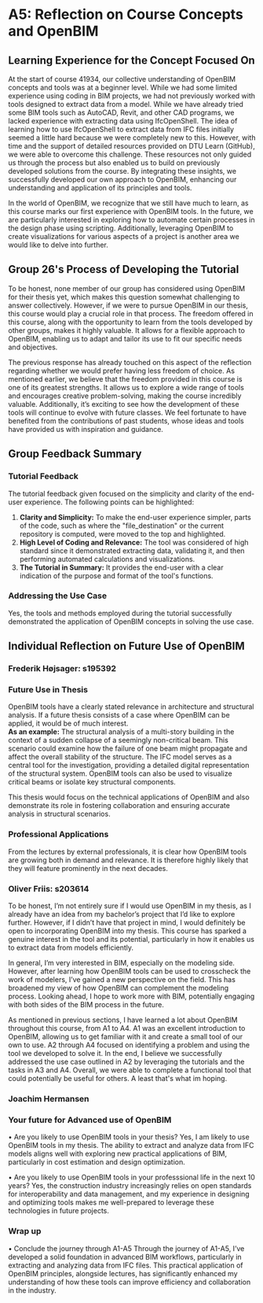 # A5: Reflection on Course Concepts and OpenBIM

## Learning Experience for the Concept Focused On

At the start of course 41934, our collective understanding of OpenBIM concepts and tools was at a beginner level. While we had some limited experience using coding in BIM projects, we had not previously worked with tools designed to extract data from a model. While we have already tried some BIM tools such as AutoCAD, Revit, and other CAD programs, we lacked experience with extracting data using IfcOpenShell. The idea of learning how to use IfcOpenShell to extract data from IFC files initially seemed a little hard because we were completely new to this. However, with time and the support of detailed resources provided on DTU Learn (GitHub), we were able to overcome this challenge. These resources not only guided us through the process but also enabled us to build on previously developed solutions from the course. By integrating these insights, we successfully developed our own approach to OpenBIM, enhancing our understanding and application of its principles and tools.

In the world of OpenBIM, we recognize that we still have much to learn, as this course marks our first experience with OpenBIM tools. In the future, we are particularly interested in exploring how to automate certain processes in the design phase using scripting. Additionally, leveraging OpenBIM to create visualizations for various aspects of a project is another area we would like to delve into further.

## Group 26's Process of Developing the Tutorial

To be honest, none member of our group has considered using OpenBIM for their thesis yet, which makes this question somewhat challenging to answer collectively. However, if we were to pursue OpenBIM in our thesis, this course would play a crucial role in that process. The freedom offered in this course, along with the opportunity to learn from the tools developed by other groups, makes it highly valuable. It allows for a flexible approach to OpenBIM, enabling us to adapt and tailor its use to fit our specific needs and objectives.

The previous response has already touched on this aspect of the reflection regarding whether we would prefer having less freedom of choice. As mentioned earlier, we believe that the freedom provided in this course is one of its greatest strengths. It allows us to explore a wide range of tools and encourages creative problem-solving, making the course incredibly valuable. Additionally, it’s exciting to see how the development of these tools will continue to evolve with future classes. We feel fortunate to have benefited from the contributions of past students, whose ideas and tools have provided us with inspiration and guidance.

## Group Feedback Summary

### Tutorial Feedback
The tutorial feedback given focused on the simplicity and clarity of the end-user experience. The following points can be highlighted:
1. **Clarity and Simplicity:** To make the end-user experience simpler, parts of the code, such as where the "file_destination" or the current repository is computed, were moved to the top and highlighted.
2. **High Level of Coding and Relevance:** The tool was considered of high standard since it demonstrated extracting data, validating it, and then performing automated calculations and visualizations.
3. **The Tutorial in Summary:** It provides the end-user with a clear indication of the purpose and format of the tool's functions.

### Addressing the Use Case
Yes, the tools and methods employed during the tutorial successfully demonstrated the application of OpenBIM concepts in solving the use case.

## Individual Reflection on Future Use of OpenBIM
### Frederik Højsager: s195392

### Future Use in Thesis
OpenBIM tools have a clearly stated relevance in architecture and structural analysis. If a future thesis consists of a case where OpenBIM can be applied, it would be of much interest.  
**As an example:** The structural analysis of a multi-story building in the context of a sudden collapse of a seemingly non-critical beam. This scenario could examine how the failure of one beam might propagate and affect the overall stability of the structure. The IFC model serves as a central tool for the investigation, providing a detailed digital representation of the structural system. OpenBIM tools can also be used to visualize critical beams or isolate key structural components.

This thesis would focus on the technical applications of OpenBIM and also demonstrate its role in fostering collaboration and ensuring accurate analysis in structural scenarios.

### Professional Applications
From the lectures by external professionals, it is clear how OpenBIM tools are growing both in demand and relevance. It is therefore highly likely that they will feature prominently in the next decades.

### Oliver Friis: s203614
To be honest, I’m not entirely sure if I would use OpenBIM in my thesis, as I already have an idea from my bachelor’s project that I’d like to explore further. However, if I didn’t have that project in mind, I would definitely be open to incorporating OpenBIM into my thesis. This course has sparked a genuine interest in the tool and its potential, particularly in how it enables us to extract data from models efficiently.

In general, I’m very interested in BIM, especially on the modeling side. However, after learning how OpenBIM tools can be used to crosscheck the work of modelers, I’ve gained a new perspective on the field. This has broadened my view of how OpenBIM can complement the modeling process. Looking ahead, I hope to work more with BIM, potentially engaging with both sides of the BIM process in the future.

As mentioned in previous sections, I have learned a lot about OpenBIM throughout this course, from A1 to A4. A1 was an excellent introduction to OpenBIM, allowing us to get familiar with it and create a small tool of our own to use. A2 through A4 focused on identifying a problem and using the tool we developed to solve it. In the end, I believe we successfully addressed the use case outlined in A2 by leveraging the tutorials and the tasks in A3 and A4. Overall, we were able to complete a functional tool that could potentially be useful for others. A least that's what im hoping.

### Joachim Hermansen
### Your future for Advanced use of OpenBIM
•	Are you likely to use OpenBIM tools in your thesis?
Yes, I am likely to use OpenBIM tools in my thesis. The ability to extract and analyze data from IFC models aligns well with exploring new practical applications of BIM, particularly in cost estimation and design optimization.

•	Are you likely to use OpenBIM tools in your professsional life in the next 10 years?
Yes, the construction industry increasingly relies on open standards for interoperability and data management, and my experience in designing and optimizing tools makes me well-prepared to leverage these technologies in future projects.

### Wrap up
•	Conclude the journey through A1-A5
Through the journey of A1-A5, I’ve developed a solid foundation in advanced BIM workflows, particularly in extracting and analyzing data from IFC files. This practical application of OpenBIM principles, alongside lectures, has significantly enhanced my understanding of how these tools can improve efficiency and collaboration in the industry.
